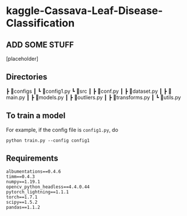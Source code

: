 # kaggle-Cassava-Leaf-Disease-Classification

## ADD SOME STUFF
[placeholder]

## Directories
 ┣ 📂configs
 ┃ ┗ 📜config1.py
 ┗ 📂src
 ┃ ┣ 📜conf.py
 ┃ ┣ 📜dataset.py
 ┃ ┣ 📜main.py
 ┃ ┣ 📜models.py
 ┃ ┣ 📜outliers.py
 ┃ ┣ 📜transforms.py
 ┃ ┗ 📜utils.py

## To train a model 
For example, if the config file is `config1.py`, do
```
python train.py --config config1
```
## Requirements
```
albumentations==0.4.6
timm==0.4.3
numpy==1.19.1
opencv_python_headless==4.4.0.44
pytorch_lightning==1.1.1
torch==1.7.1
scipy==1.5.2
pandas==1.1.2
```
